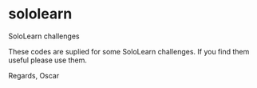 # sololearn
SoloLearn challenges

These codes are suplied for some SoloLearn challenges. If you find them useful please use them.

Regards,
Oscar
